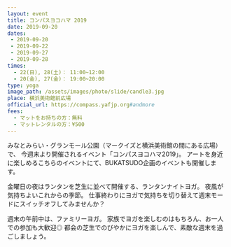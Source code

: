 ```yaml
---
layout: event
title: コンパスヨコハマ 2019
date: 2019-09-20
dates:
 - 2019-09-20
 - 2019-09-22
 - 2019-09-27
 - 2019-09-28
times:
  - 22(日), 28(土)： 11:00~12:00
  - 20(金), 27(金)： 19:00~20:00
type: yoga
image_path: /assets/images/photo/slide/candle3.jpg
place: 横浜美術館前広場
official_url: https://compass.yafjp.org#andmore
fees:
  - マットをお持ちの方：無料
  - マットレンタルの方：¥500
---
```

みなとみらい・グランモール公園（マークイズと横浜美術館の間にある広場）で、
今週末より開催されるイベント「コンパスヨコハマ2019」。
アートを身近に楽しめるこちらのイベントにて、BUKATSUDO企画のイベントも開催します。

金曜日の夜はランタンを芝生に並べて開催する、ランタンナイトヨガ。
夜風が気持ちよいこれからの季節。
仕事終わりにヨガで気持ちを切り替えて週末モードにスイッチオフしてみませんか？

週末の午前中は、ファミリーヨガ。
家族でヨガを楽しむのはもちろん、お一人での参加も大歓迎◎
都会の芝生でのびやかにヨガを楽しんで、素敵な週末を過ごしましょう。
